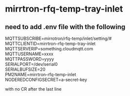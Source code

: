 # mirrtron-rfq-temp-tray-inlet
## need to add .env file with the following
MQTTSUBSCRIBE=mirrotron/rfq-temp/inlet/setting/#  
MQTTCLIENTID=mirrtron-rfq-temp-tray-inlet  
MQTTSERVERIP=something.cloudmqtt.com  
MQTTUSERNAME=xxxx  
MQTTPASSWORD=yyyy  
SERIALPORT=/dev/serial0  
SERIALBUFSIZE=20  
PM2NAME=mirrtron-rfq-temp-inlet   
NODEREDCONFIGSECRET=a-secret-key    

with no CR after the last line

